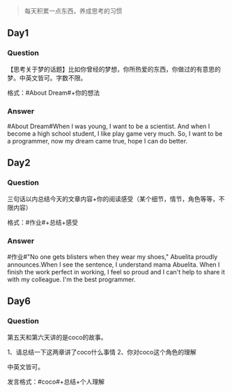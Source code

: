 > 每天积累一点东西，养成思考的习惯

## Day1
### Question

【思考关于梦的话题】比如你曾经的梦想，你所热爱的东西，你做过的有意思的梦。中英文皆可。字数不限。

格式：#About Dream#+你的想法

### Answer
#About Dream#When I was young, I want to be a scientist. And when I become a high school student, I like play game very much. So, I want to be a programmer, now my dream came true, hope I can do better.

## Day2
### Question
三句话以内总结今天的文章内容+你的阅读感受（某个细节，情节，角色等等，不限内容）

格式：#作业#+总结+感受

### Answer
#作业#"No one gets blisters when they wear my shoes," Abuelita proudly announces.When I see the sentence, I understand mama Abuelita. When I finish the work perfect in working, I feel so proud and I can't help to share it with my colleague. I'm the best programmer.

## Day6
### Question
第五天和第六天讲的是coco的故事。

1、请总结一下这两章讲了coco什么事情
2、你对coco这个角色的理解

中英文皆可。

发言格式：#coco#+总结+个人理解